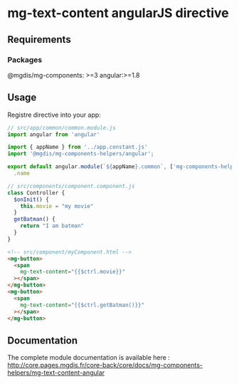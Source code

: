 # mg-text-content angularJS directive

## Requirements

### Packages

@mgdis/mg-components: >=3
angular:>=1.8

## Usage

Registre directive into your app:

```js
// src/app/common/common.module.js
import angular from 'angular'

import { appName } from '../app.constant.js'
import '@mgdis/mg-components-helpers/angular';

export default angular.module(`${appName}.common`, ['mg-components-helpers.mg-text-content-angular'])
  .name

// src/components/component.component.js
class Controller {
  $onInit() {
    this.movie = "my movie"
  }
  getBatman() {
    return "I am batman"
  }
}
```

```html
<!-- src/component/myComponent.html -->
<mg-button>
  <span
    mg-text-content="{{$ctrl.movie}}"
  ></span>
</mg-button>
<mg-button>
  <span
    mg-text-content="{{$ctrl.getBatman()}}"
  ></span>
</mg-button>
```

## Documentation

The complete module documentation is available here : <http://core.pages.mgdis.fr/core-back/core/docs/mg-components-helpers/mg-text-content-angular>
